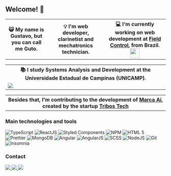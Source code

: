 ## Welcome! 👋
<div align="center">
  <table>
    <th>
      😺 My name is Gustavo, but you can call me Guto.
    </th>
    <th>
      💡 I'm web developer, clarinetist and mechatronics technician.
    </th>
    <th>
      💻 I'm currently working on web development at <a href="https://fieldcontrol.com.br/">Field Control</a>, from Brazil. <img  width="30"                   src="https://avatars.githubusercontent.com/u/17989287?s=280&v=4">
    </th>
  </table>
  <table>
    <tr>
      <th> 📚 I study Systems Analysis and Development at the Universidade Estadual de Campinas (UNICAMP).</th>
    </tr>
    <td>
      <img align="center" src="https://www.ft.unicamp.br/sites/default/files/bannerFT.jpg">
    </td>
  </table>
  <table>
    <th>
      Besides that, I'm contributing to the development of <a href="https://www.marca-ai.com/">Marca Aí</a>, created by the startup <a href="https://www.tribostech.com">Tribos Tech</a>
    </th>
  </table>
</div>
                                                                  
### Main technologies and tools

![TypeScript](https://img.shields.io/badge/TypeScript-007ACC?style=for-the-badge&logo=typescript&logoColor=white)
![ReactJS](https://img.shields.io/badge/React-20232A?style=for-the-badge&logo=react&logoColor=61DAFB)
![Styled Components](https://img.shields.io/badge/-Styled_Components-db7092?style=for-the-badge&logo=styled-components&logoColor=white)
![NPM](https://img.shields.io/badge/-NPM-CB3837?style=for-the-badge&logo=npm&logoColor=white)
![HTML 5](https://img.shields.io/badge/-HTML5-E34F26?style=for-the-badge&logo=html5&logoColor=white)
![Prettier](https://img.shields.io/badge/-Prettier-F7B93E?style=for-the-badge&logo=prettier&logoColor=white)
![MongoDB](https://img.shields.io/badge/-MongoDB-13aa52?style=for-the-badge&logo=mongodb&logoColor=white)
![Angular](https://img.shields.io/badge/Angular-DD0031?style=for-the-badge&logo=angular&logoColor=white)
![AngularJS](https://img.shields.io/badge/AngularJS-A6120D?style=for-the-badge&logo=angularjs&logoColor=white)
![SCSS](https://img.shields.io/badge/Sass-CC6699?style=for-the-badge&logo=sass&logoColor=white)
![NodeJS](https://img.shields.io/badge/Node.js-339933?style=for-the-badge&logo=nodedotjs&logoColor=white)
![Git](https://img.shields.io/badge/Git-F05032?style=for-the-badge&logo=git&logoColor=white)
![Insomnia](https://img.shields.io/badge/-Insomnia-5849BE?style=for-the-badge&logo=insomnia&logoColor=white)

### Contact
<div>
  <a href="mailto:guromagnolo23@hotmail.com">
    <img src="https://img.shields.io/badge/Outlook-0078D4?style=for-the-badge&logo=microsoftoutlook&logoColor=white" target="_blank">
  </a>
  <a href="https://www.linkedin.com/in/gustavo-romagnolo-055584177" target="_blank">
    <img src="https://img.shields.io/badge/-LinkedIn-%230077B5?style=for-the-badge&logo=linkedin&logoColor=white" target="_blank">
  </a>
    <a href="https://instagram.com/gutoromagnolo" target="_blank"><img src="https://img.shields.io/badge/-Instagram-%23E4405F?style=for-the-badge&logo=instagram&logoColor=white" target="_blank">
</div>
